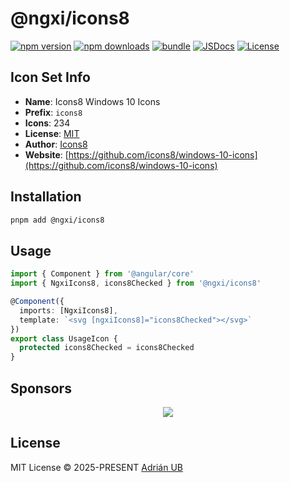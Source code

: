 # @ngxi/icons8

[![npm version][npm-version-src]][npm-version-href]
[![npm downloads][npm-downloads-src]][npm-downloads-href]
[![bundle][bundle-src]][bundle-href]
[![JSDocs][jsdocs-src]][jsdocs-href]
[![License][license-src]][license-href]

## Icon Set Info

- **Name**: Icons8 Windows 10 Icons
- **Prefix**: `icons8`
- **Icons**: 234
- **License**: [MIT]()
- **Author**: [Icons8](https://github.com/icons8/windows-10-icons)
- **Website**: [https://github.com/icons8/windows-10-icons](https://github.com/icons8/windows-10-icons)

## Installation

```sh
pnpm add @ngxi/icons8
```

## Usage

```ts
import { Component } from '@angular/core'
import { NgxiIcons8, icons8Checked } from '@ngxi/icons8'

@Component({
  imports: [NgxiIcons8],
  template: `<svg [ngxiIcons8]="icons8Checked"></svg>`
})
export class UsageIcon {
  protected icons8Checked = icons8Checked
}
```

## Sponsors

<p align="center">
  <a href="https://cdn.jsdelivr.net/gh/adrian-ub/static/sponsors.svg">
    <img src='https://cdn.jsdelivr.net/gh/adrian-ub/static/sponsors.svg'/>
  </a>
</p>

## License

MIT License © 2025-PRESENT [Adrián UB](https://github.com/adrian-ub)

<!-- Badges -->

[npm-version-src]: https://img.shields.io/npm/v/@ngxi/icons8?style=flat&colorA=080f12&colorB=1fa669
[npm-version-href]: https://npmjs.com/package/@ngxi/icons8
[npm-downloads-src]: https://img.shields.io/npm/dm/@ngxi/icons8?style=flat&colorA=080f12&colorB=1fa669
[npm-downloads-href]: https://npmjs.com/package/@ngxi/icons8
[bundle-src]: https://img.shields.io/bundlephobia/minzip/@ngxi/icons8?style=flat&colorA=080f12&colorB=1fa669&label=minzip
[bundle-href]: https://bundlephobia.com/result?p=@ngxi/icons8
[license-src]: https://img.shields.io/npm/l/@ngxi/icons8?style=flat&colorA=080f12&colorB=1fa669
[license-href]: https://github.com/adrian-ub/ngxi/blob/main/LICENSE
[jsdocs-src]: https://img.shields.io/badge/jsdocs-reference-080f12?style=flat&colorA=080f12&colorB=1fa669
[jsdocs-href]: https://www.jsdocs.io/package/@ngxi/icons8
